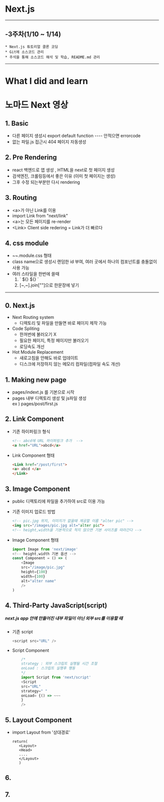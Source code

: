 # Next.js
***
## -3주차(1/10 ~ 1/14)
    * Next.js 튜토리얼 클론 코딩      
    * Git에 소스코드 관리 
    * 주석을 통해 소스코드 해석 및 학습, README.md 관리
*****
# What I did and learn
# 노마드 Next 영상

## 1. Basic
- 다른 페이지 생성시 export default function ---- 안적으면 errorcode
- 없는 파일.js 접근시 404 페이지 자동생성
## 2. Pre Rendering
- react 백엔드로 앱 생성 , HTML을 next로 첫 페이지 생성
- 검색엔진, 크롤링등에서 좋은 이유 (이미 첫 페이지는 생성)
- 그후 수정 되는부분만 다시 rendering
## 3. Routing
- \<a>가 아닌  Link를 이용
- import Link from "next/link"
- \<a>는 모든 페이지를 re-render
- \<Link> Client side redering  = Link가 더 빠르다
## 4. css module
- ~~.module.css 형태
- class name으로 생성시 랜덤한 id 부여, 여러 곳에서 하나의 컴포넌트를 충돌없이 사용 가능
- 여러 스타일을 한번에 쓸때
    1. \` \${} \${} \`
    2. [~,~].join[""]으로 한문장에 넣기 
---------
## 0. Next.js
- Next Routing system
    - 디렉토리 및 파일을 만들면 바로 페이지 제작 가능
- Code Spliting
    - 한꺼번에 불러오기 X
    - 필요한 페이지, 특정 페이지만 불러오기
    - 로딩속도 개선
- Hot Module Replacement
    - 새로고침을 안해도 바로 업데이트
    - 디스크에 저장하지 않는 메모리 컴파일(컴파일 속도 개선)
## 1. Making new page
- pages/indext.js 를 기본으로 시작
- pages 내부 디렉토리 생성 및 js파일 생성   
 ex ) pages/post/first.js      
## 2. Link Component
- 기존 하이퍼링크 형식
    ```html
    <!-- abcd에 URL 하이퍼링크 추가  -->
    <a href="URL">abcd</a>
    ```
- Link Component 형태
    ```html
    <Link href="/post/first">
    <a> abcd </a>
    </Link>
    ```

## 3. Image Component
- public 디렉토리에 파일을 추가하여 src로 이용 가능   

- 기존 이미지 업로드 방법
    ```html
    <!-- pic.jpg 위치, 이미지가 없을때 제공할 이름 "alter pic" -->
    <img src="/images/pic.jpg alt="alter pic">
    <!-- height,width을 기본적으로 적지 않으면 기본 사이즈를 따라간다 -->
    ```
- Image Component 형태
    ```js
    import Image from 'next/image'
    <!-- height,width 기본 옵션 -->
    const Component = () => (
        <Image
        src="/image/pic.jpg"
        height={100}
        width={100}
        alt="alter name"
        />
    )
    ```
## 4. Third-Party JavaScript(script)
##### next.js app 안에 만들어진 내부 파일이 아닌 외부 src를 이용할 때
- 기존 script 
    ```js
    <script src="URL" />
    ```
- Script Component
    ```js
        /* 
        strategy : 외부 스크립트 실행될 시간 조절
        onLoad : 스크립트 실행후 행동
        */
        import Script from 'next/script'
        <Script
        src="URL"
        strategy=" "
        onLoad= {() => ~~~
        }
        />
    ```
## 5. Layout Component
- import Layout from '상대경로'
     ```
     return( 
        <Layout> 
        <Head>
        .... 
        </Layout>
        )
    ```
## 6.

## 7.
